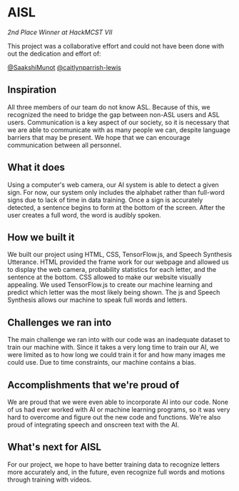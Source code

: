 # AISL

*2nd Place Winner at HackMCST VII*

This project was a collaborative effort and could not have been done with out the dedication and effort of:

[@SaakshiMunot](https://github.com/SaakshiMunot/) [@caitlynparrish-lewis](https://github.com/caitlynparrish-lewis)

## Inspiration

All three members of our team do not know ASL. Because of this, we recognized the need to bridge the gap between non-ASL users and ASL users. Communication is a key aspect of our society, so it is necessary that we are able to communicate with as many people we can, despite language barriers that may be present. We hope that we can encourage communication between all personnel.

## What it does

Using a computer's web camera, our AI system is able to detect a given sign. For now, our system only includes the alphabet rather than full-word signs due to lack of time in data training. Once a sign is accurately detected, a sentence begins to form at the bottom of the screen. After the user creates a full word, the word is audibly spoken.

## How we built it

We built our project using HTML, CSS, TensorFlow.js, and Speech Synthesis Utterance. HTML provided the frame work for our webpage and allowed us to display the web camera, probability statistics for each letter, and the sentence at the bottom. CSS allowed to make our website visually appealing. We used TensorFlow.js to create our machine learning and predict which letter was the most likely being shown. The js and Speech Synthesis allows our machine to speak full words and letters.

## Challenges we ran into

The main challenge we ran into with our code was an inadequate dataset to train our machine with. Since it takes a very long time to train our AI, we were limited as to how long we could train it for and how many images me could use. Due to time constraints, our machine contains a bias.

## Accomplishments that we're proud of

We are proud that we were even able to incorporate AI into our code. None of us had ever worked with AI or machine learning programs, so it was very hard to overcome and figure out the new code and functions. We're also proud of integrating speech and onscreen text with the AI.

## What's next for AISL

For our project, we hope to have better training data to recognize letters more accurately and, in the future, even recognize full words and motions through training with videos.
